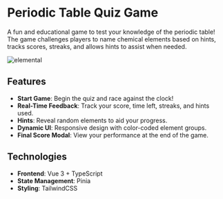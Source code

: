 # Periodic Table Quiz Game

A fun and educational game to test your knowledge of the periodic table! The game challenges players to name chemical elements based on hints, tracks scores, streaks, and allows hints to assist when needed.

![elemental](https://github.com/user-attachments/assets/3f642185-5508-4d35-898f-f8a2aa31728e)

## Features

- **Start Game**: Begin the quiz and race against the clock!
- **Real-Time Feedback**: Track your score, time left, streaks, and hints used.
- **Hints**: Reveal random elements to aid your progress.
- **Dynamic UI**: Responsive design with color-coded element groups.
- **Final Score Modal**: View your performance at the end of the game.

## Technologies

- **Frontend**: Vue 3 + TypeScript
- **State Management**: Pinia
- **Styling**: TailwindCSS
